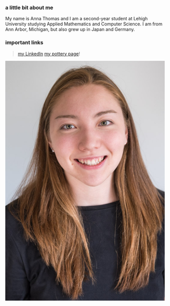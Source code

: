 ### **a little bit about me**

My name is Anna Thomas and I am a second-year student at Lehigh University studying Applied Mathematics and Computer Science.
I am from Ann Arbor, Michigan, but also grew up in Japan and Germany. 


### **important links**

> [my LinkedIn](www.linkedin.com/in/anna-thomas-391390166)
> [my pottery page](claymakesmyday.weebly.com)!

![image](https://github.com/AnnaKThomas/AnnaKThomas.github.io/blob/master/180529-4755.jpg?raw=true)
